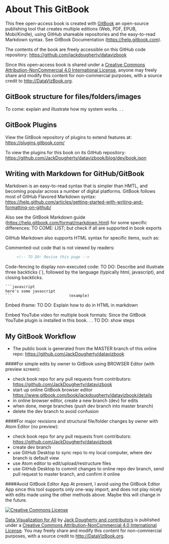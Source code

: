 # About This GitBook

This free open-access book is created with [GitBook](http://gitbook.com) an open-source publishing tool that creates multiple editions (Web, PDF, EPUB, Mobi/Kindle), using GitHub shareable repositories and the easy-to-read Markdown syntax. See GitBook Documentation (https://help.gitbook.com).

The contents of the book are freely accessible on this GitHub code repository: https://github.com/jackdougherty/datavizbook

Since this open-access book is shared under a [Creative Commons Attribution-NonCommercial 4.0 International License](http://creativecommons.org/licenses/by-nc/4.0), anyone may freely share and modify this content for non-commercial purposes, with a source credit to http://DataVizBook.org.

## GitBook structure for files/folders/images
To come: explain and illustrate how my system works. . .

## GitBook Plugins
View the GitBook repository of plugins to extend features at: https://plugins.gitbook.com/

To view the plugins for this book on its GitHub repository:  https://github.com/JackDougherty/datavizbook/blog/dev/book.json

## Writing with Markdown for GitHub/GitBook
Markdown is an easy-to-read syntax that is simpler than HMTL, and becoming popular across a number of digital platforms. GitBook follows most of GitHub Flavored Markdown syntax: https://help.github.com/articles/getting-started-with-writing-and-formatting-on-github/

Also see the GitBook Markdown guide (https://help.gitbook.com/format/markdown.html) for some specific differences: TO COME: LIST; but check if all are supported in book exports

GitHub Markdown also supports HTML syntax for specific items, such as:

Commented-out code that is not viewed by readers:
```html
     <!-- TO DO: Revise this page -->
```

Code-fencing to display non-executed code:
TO DO: Describe and illustrate three backticks (`), followed by the language (typically html, javascript), and closing backticks.

```
```javascript
here's some javascript
```                         (example)
```

Embed iframe:
TO DO: Explain how to do in HTML in markdown

Embed YouTube video for multiple book formats:
Since the GitBook YouTube plugin is installed in this book. . . TO DO: show steps

## My GitBook Workflow

- The public book is generated from the MASTER branch of this online repo: https://github.com/JackDougherty/datavizbook


####For simple edits by owner to GitBook using BROWSER Editor (with preview screen):
- check book repo for any pull requests from contributors: https://github.com/JackDougherty/datavizbook
- start up online GitBook browser editor https://www.gitbook.com/book/jackdougherty/datavizbook/details
- in online browser editor, create a new branch (dev) for edits
- when done, merge branches (push dev branch into master branch)
- delete the dev branch to avoid confusion 

####For major revisions and structural file/folder changes by owner with Atom Editor (no preview):
- check book repo for any pull requests from contributors: https://github.com/JackDougherty/datavizbook
- create dev branch
- use GitHub Desktop to sync repo to my local computer, where dev branch is default view
- use Atom editor to edit/upload/restructure files
- use GitHub Desktop to commit changes to online repo dev branch, send pull request to master branch, and confirm it online

####Avoid GitBook Editor App
At present, I avoid using the GitBook Editor App since this tool supports only one-way import, and does not play nicely with edits made using the other methods above. Maybe this will change in the future.


<a rel="license" href="http://creativecommons.org/licenses/by-nc/4.0/"><img alt="Creative Commons License" style="border-width:0" src="https://i.creativecommons.org/l/by-nc/4.0/88x31.png" /></a>

[Data Visualization for All](http://datavizbook.org)
by [Jack Dougherty and contributors](introduction/contributors.md)
is published under a [Creative Commons Attribution-NonCommercial 4.0 International License](http://creativecommons.org/licenses/by-nc/4.0).
You may freely share and modify this content for non-commercial purposes, with a source credit to http://DataVizBook.org.
